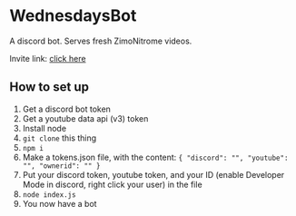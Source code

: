 # WednesdaysBot
A discord bot. Serves fresh ZimoNitrome videos.

Invite link: [click here](https://discordapp.com/api/oauth2/authorize?client_id=389083091655852032&permissions=18432&scope=bot)

## How to set up
1. Get a discord bot token
1. Get a youtube data api (v3) token
1. Install node
1. `git clone` this thing
1. `npm i`
1. Make a tokens.json file, with the content: ```{
	"discord": "",
	"youtube": "",
	"ownerid": ""
}```
1. Put your discord token, youtube token, and your ID (enable Developer Mode in discord, right click your user) in the file
1. `node index.js`
1. You now have a bot
